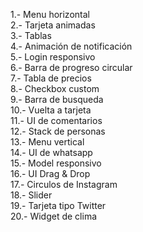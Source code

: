 1.- Menu horizontal <br>
2.- Tarjeta animadas <br>
3.- Tablas <br>
4.- Animación de notificación <br>
5.- Login responsivo <br>
6.- Barra de progreso circular <br>
7.- Tabla de precios <br>
8.- Checkbox custom <br>
9.- Barra de busqueda <br>
10.- Vuelta a tarjeta <br>
11.- UI de comentarios <br>
12.- Stack de personas <br>
13.- Menu vertical <br> 
14.- UI de whatsapp <br>
15.- Model responsivo <br>
16.- UI Drag & Drop <br>
17.- Circulos de Instagram <br>
18.- Slider <br>
19.- Tarjeta tipo Twitter <br>
20.- Widget de clima <br>
